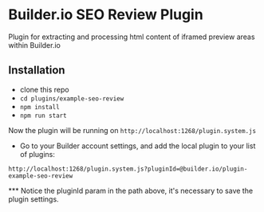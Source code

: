 # Builder.io SEO Review Plugin

Plugin for extracting and processing html content of iframed preview areas within Builder.io

## Installation

- clone this repo
- `cd plugins/example-seo-review`
- `npm install`
- `npm run start`

Now the plugin will be running on `http://localhost:1268/plugin.system.js`

- Go to your Builder account settings, and add the local plugin to your list of plugins:

```
http://localhost:1268/plugin.system.js?pluginId=@builder.io/plugin-example-seo-review
```

\*\*\* Notice the pluginId param in the path above, it's necessary to save the plugin settings.
